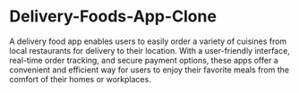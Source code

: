 # Delivery-Foods-App-Clone
A delivery food app enables users to easily order a variety of cuisines from local restaurants for delivery to their location. With a user-friendly interface, real-time order tracking, and secure payment options, these apps offer a convenient and efficient way for users to enjoy their favorite meals from the comfort of their homes or workplaces.
